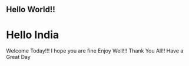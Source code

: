 ## Hello World!!
# Hello India
Welcome Today!!!
I hope you are fine
Enjoy Well!!!
Thank You All!!
Have a Great Day
